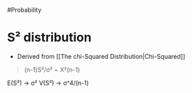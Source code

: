 #Probability 
# S² distribution
- Derived from [[The chi-Squared Distribution|Chi-Squared]]
> (n-1)S²/σ² ~ X²(n-1)

E(S²) -> σ²
V(S²) -> σ^4/(n-1)

